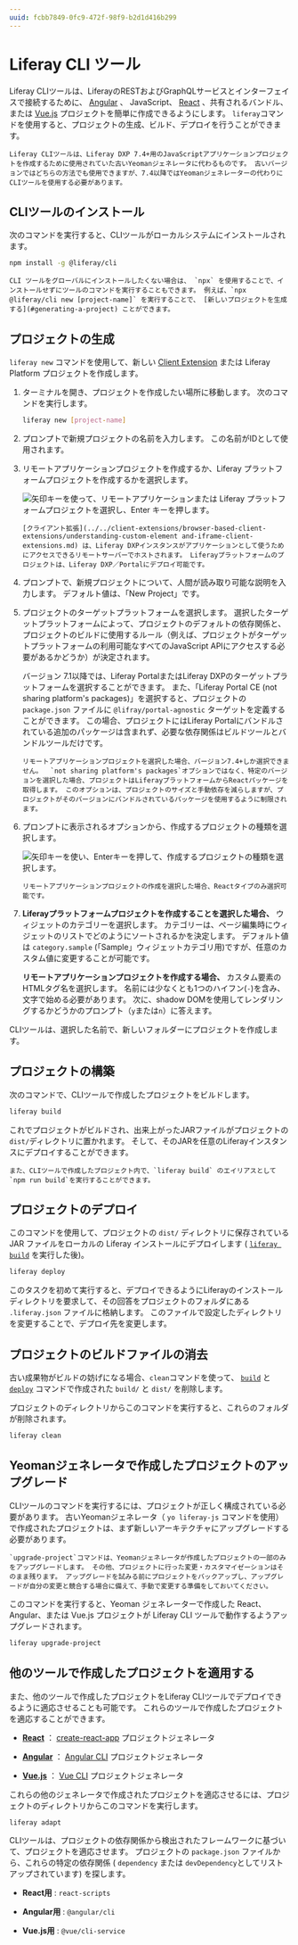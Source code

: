 ```yaml
---
uuid: fcbb7849-0fc9-472f-98f9-b2d1d416b299
---
```

# Liferay CLI ツール

Liferay CLIツールは、LiferayのRESTおよびGraphQLサービスとインターフェイスで接続するために、 [Angular](https://angular.io/) 、 JavaScript、 [React](https://reactjs.org/) 、共有されるバンドル、または [Vue.js](https://vuejs.org/) プロジェクトを簡単に作成できるようにします。 `liferay`コマンドを使用すると、プロジェクトの生成、ビルド、デプロイを行うことができます。

```{note}
Liferay CLIツールは、Liferay DXP 7.4+用のJavaScriptアプリケーションプロジェクトを作成するために使用されていた古いYeomanジェネレータに代わるものです。 古いバージョンではどちらの方法でも使用できますが、7.4以降ではYeomanジェネレーターの代わりにCLIツールを使用する必要があります。
```

## CLIツールのインストール

次のコマンドを実行すると、CLIツールがローカルシステムにインストールされます。

```bash
npm install -g @liferay/cli
```

```{note}
CLI ツールをグローバルにインストールしたくない場合は、 `npx` を使用することで、インストールせずにツールのコマンドを実行することもできます。 例えば、`npx @liferay/cli new [project-name]` を実行することで、 [新しいプロジェクトを生成する](#generating-a-project) ことができます。
```

## プロジェクトの生成

`liferay new` コマンドを使用して、新しい [Client Extension](../../client-extensions/browser-based-client-extensions/understanding-custom-element-and-iframe-client-extensions.md) または Liferay Platform プロジェクトを作成します。

1. ターミナルを開き、プロジェクトを作成したい場所に移動します。 次のコマンドを実行します。

    ```bash
    liferay new [project-name]
    ```

1. プロンプトで新規プロジェクトの名前を入力します。 この名前がIDとして使用されます。

1. リモートアプリケーションプロジェクトを作成するか、Liferay プラットフォームプロジェクトを作成するかを選択します。

   ![矢印キーを使って、リモートアプリケーションまたは Liferay プラットフォームプロジェクトを選択し、Enter キーを押します。](./liferay-cli-tool/images/01.png)

   ```{note}
   [クライアント拡張](../../client-extensions/browser-based-client-extensions/understanding-custom-element and-iframe-client-extensions.md) は、Liferay DXPインスタンスがアプリケーションとして使うためにアクセスできるリモートサーバーでホストされます。 Liferayプラットフォームのプロジェクトは、Liferay DXP／Portalにデプロイ可能です。
   ```

1. プロンプトで、新規プロジェクトについて、人間が読み取り可能な説明を入力します。 デフォルト値は、「New Project」です。

1. プロジェクトのターゲットプラットフォームを選択します。 選択したターゲットプラットフォームによって、プロジェクトのデフォルトの依存関係と、プロジェクトのビルドに使用するルール（例えば、プロジェクトがターゲットプラットフォームの利用可能なすべてのJavaScript APIにアクセスする必要があるかどうか）が決定されます。

   バージョン 7.1以降では、Liferay PortalまたはLiferay DXPのターゲットプラットフォームを選択することができます。 また、「Liferay Portal CE (not sharing platform's packages)」を選択すると、プロジェクトの `package.json` ファイルに `@lifray/portal-agnostic` ターゲットを定義することができます。 この場合、プロジェクトにはLiferay Portalにバンドルされている追加のパッケージは含まれず、必要な依存関係はビルドツールとバンドルツールだけです。

   ```{note}
   リモートアプリケーションプロジェクトを選択した場合、バージョン7.4+しか選択できません。  `not sharing platform's packages`オプションではなく、特定のバージョンを選択した場合、プロジェクトはLiferayプラットフォームからReactパッケージを取得します。 このオプションは、プロジェクトのサイズと手動依存を減らしますが、プロジェクトがそのバージョンにバンドルされているパッケージを使用するように制限されます。
   ```

1. プロンプトに表示されるオプションから、作成するプロジェクトの種類を選択します。

    ![矢印キーを使い、Enterキーを押して、作成するプロジェクトの種類を選択します。](./liferay-cli-tool/images/02.png)

    ```{note}
    リモートアプリケーションプロジェクトの作成を選択した場合、Reactタイプのみ選択可能です。
    ```

1. **Liferayプラットフォームプロジェクトを作成することを選択した場合、** ウィジェットのカテゴリーを選択します。 カテゴリーは、ページ編集時にウィジェットのリストでどのようにソートされるかを決定します。 デフォルト値は `category.sample` (「Sample」ウィジェットカテゴリ用)ですが、任意のカスタム値に変更することが可能です。

    **リモートアプリケーションプロジェクトを作成する場合、** カスタム要素のHTMLタグ名を選択します。 名前には少なくとも1つのハイフン(`-`)を含み、文字で始める必要があります。 次に、shadow DOMを使用してレンダリングするかどうかのプロンプト（`y`または`n`）に答えます。

CLIツールは、選択した名前で、新しいフォルダーにプロジェクトを作成します。

## プロジェクトの構築

次のコマンドで、CLIツールで作成したプロジェクトをビルドします。

```bash
liferay build
```

これでプロジェクトがビルドされ、出来上がったJARファイルがプロジェクトの`dist/`ディレクトリに置かれます。 そして、そのJARを任意のLiferayインスタンスにデプロイすることができます。

```{note}
また、CLIツールで作成したプロジェクト内で、`liferay build` のエイリアスとして`npm run build`を実行することができます。
```

## プロジェクトのデプロイ

このコマンドを使用して、プロジェクトの `dist/` ディレクトリに保存されている JAR ファイルをローカルの Liferay インストールにデプロイします ( [`liferay build`](#building-a-project) を実行した後)。

```bash
liferay deploy
```

このタスクを初めて実行すると、デプロイできるようにLiferayのインストールディレクトリを要求して、その回答をプロジェクトのフォルダにある `.liferay.json` ファイルに格納します。 このファイルで設定したディレクトリを変更することで、デプロイ先を変更します。

## プロジェクトのビルドファイルの消去

古い成果物がビルドの妨げになる場合、`clean`コマンドを使って、 [`build`](#building-a-project) と [`deploy`](#deploying-a-project) コマンドで作成された `build/` と `dist/` を削除します。

プロジェクトのディレクトリからこのコマンドを実行すると、これらのフォルダが削除されます。

```bash
liferay clean
```

## Yeomanジェネレータで作成したプロジェクトのアップグレード

CLIツールのコマンドを実行するには、プロジェクトが正しく構成されている必要があります。 古いYeomanジェネレータ（ `yo liferay-js` コマンドを使用）で作成されたプロジェクトは、まず新しいアーキテクチャにアップグレードする必要があります。

```{warning}
`upgrade-project`コマンドは、Yeomanジェネレータが作成したプロジェクトの一部のみをアップグレードします。 その他、プロジェクトに行った変更・カスタマイゼーションはそのまま残ります。 アップグレードを試みる前にプロジェクトをバックアップし、アップグレードが自分の変更と競合する場合に備えて、手動で変更する準備をしておいてください。
```

このコマンドを実行すると、Yeoman ジェネレーターで作成した React、Angular、または Vue.js プロジェクトが Liferay CLI ツールで動作するようアップグレードされます。

```bash
liferay upgrade-project
```

## 他のツールで作成したプロジェクトを適用する

また、他のツールで作成したプロジェクトをLiferay CLIツールでデプロイできるように適応させることも可能です。 これらのツールで作成したプロジェクトを適応することができます。

* [**React**](https://reactjs.org/) ： [create-react-app](https://reactjs.org/) プロジェクトジェネレータ

* [**Angular**](https://angular.io/) ： [Angular CLI](https://cli.angular.io/) プロジェクトジェネレータ

* [**Vue.js**](https://vuejs.org/) ： [Vue CLI](https://cli.vuejs.org/) プロジェクトジェネレータ

これらの他のジェネレータで作成されたプロジェクトを適応させるには、プロジェクトのディレクトリからこのコマンドを実行します。

```bash
liferay adapt
```

CLIツールは、プロジェクトの依存関係から検出されたフレームワークに基づいて、プロジェクトを適応させます。 プロジェクトの `package.json` ファイルから、これらの特定の依存関係 ( `dependency` または `devDependency`としてリストアップされています) を探します。

* **React用** : `react-scripts`

* **Angular用** : `@angular/cli`

* **Vue.js用** : `@vue/cli-service`
